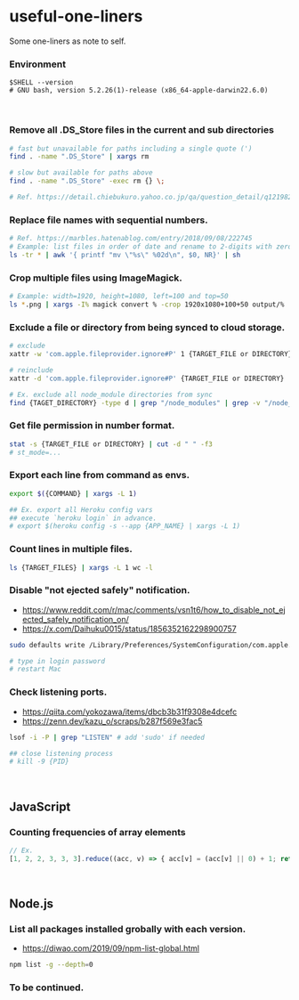 # useful-one-liners
Some one-liners as note to self.

### Environment
```shell
$SHELL --version
# GNU bash, version 5.2.26(1)-release (x86_64-apple-darwin22.6.0)
```

<br>

### Remove all .DS_Store files in the current and sub directories
```sh
# fast but unavailable for paths including a single quote (')
find . -name ".DS_Store" | xargs rm
```
```sh
# slow but available for paths above
find . -name ".DS_Store" -exec rm {} \;

# Ref. https://detail.chiebukuro.yahoo.co.jp/qa/question_detail/q12198239097
```

### Replace file names with sequential numbers.
```sh
# Ref. https://marbles.hatenablog.com/entry/2018/09/08/222745
# Example: list files in order of date and rename to 2-digits with zero padding numbers.
ls -tr * | awk '{ printf "mv \"%s\" %02d\n", $0, NR}' | sh
```

### Crop multiple files using ImageMagick.
```sh
# Example: width=1920, height=1080, left=100 and top=50
ls *.png | xargs -I% magick convert % -crop 1920x1080+100+50 output/%
```

### Exclude a file or directory from being synced to cloud storage. 
```sh
# exclude
xattr -w 'com.apple.fileprovider.ignore#P' 1 {TARGET_FILE or DIRECTORY}
```
```sh
# reinclude
xattr -d 'com.apple.fileprovider.ignore#P' {TARGET_FILE or DIRECTORY}
```
```sh
# Ex. exclude all node_module directories from sync
find {TAGET_DIRECTORY} -type d | grep "/node_modules" | grep -v "/node_modules/" | xargs -I% xattr -w 'com.apple.fileprovider.ignore#P' 1 "%"
```

### Get file permission in number format.
```sh
stat -s {TARGET_FILE or DIRECTORY} | cut -d " " -f3
# st_mode=...
```

### Export each line from command as envs.
```sh
export $({COMMAND} | xargs -L 1)

## Ex. export all Heroku config vars
## execute `heroku login` in advance.
# export $(heroku config -s --app {APP_NAME} | xargs -L 1)
```

### Count lines in multiple files.
```sh
ls {TARGET_FILES} | xargs -L 1 wc -l
```

### Disable "not ejected safely" notification.
- https://www.reddit.com/r/mac/comments/vsn1t6/how_to_disable_not_ejected_safely_notification_on/
- https://x.com/Daihuku0015/status/1856352162298900757
```sh
sudo defaults write /Library/Preferences/SystemConfiguration/com.apple.DiskArbitration.diskarbitrationd.plist DADisableEjectNotification -bool YES && sudo pkill diskarbitrationd

# type in login password
# restart Mac
```

### Check listening ports.
- https://qiita.com/yokozawa/items/dbcb3b31f9308e4dcefc
- https://zenn.dev/kazu_o/scraps/b287f569e3fac5
```sh
lsof -i -P | grep "LISTEN" # add 'sudo' if needed

## close listening process
# kill -9 {PID}
```

<br>

## JavaScript

### Counting frequencies of array elements
```javascript
// Ex.
[1, 2, 2, 3, 3, 3].reduce((acc, v) => { acc[v] = (acc[v] || 0) + 1; return acc }, {})
```

<br>

## Node.js

### List all packages installed grobally with each version.
- https://diwao.com/2019/09/npm-list-global.html
```sh
npm list -g --depth=0
```

### To be continued.
